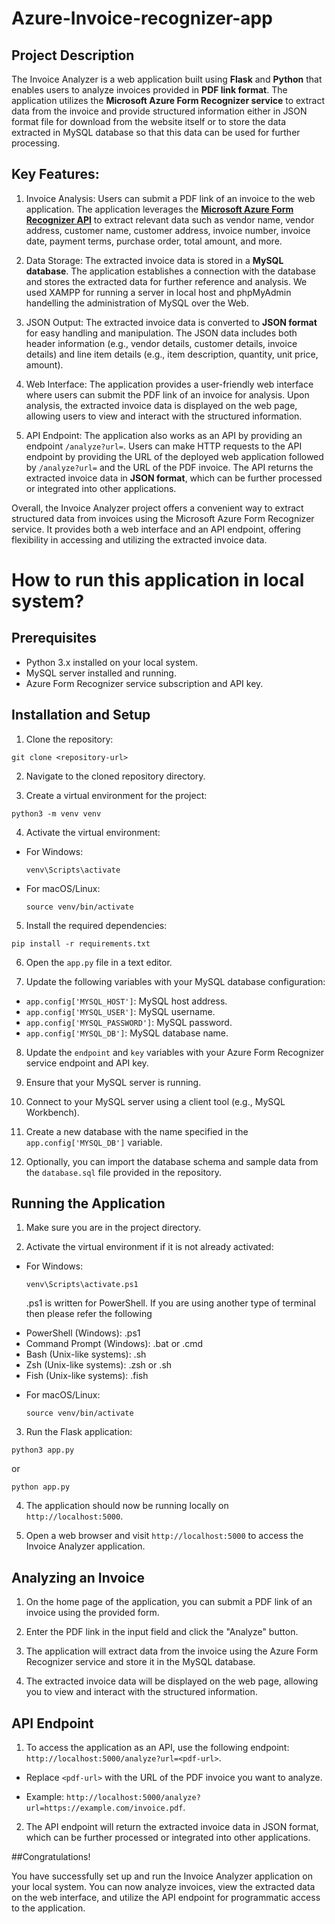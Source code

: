 # Azure-Invoice-recognizer-app

## Project Description
The Invoice Analyzer is a web application built using **Flask** and **Python** that enables users to analyze invoices provided in **PDF link format**. The application utilizes the **Microsoft Azure Form Recognizer service** to extract data from the invoice and provide structured information either in JSON format file for download from the website itself or to store the data extracted in MySQL database so that this data can be used for further processing.

## Key Features:

1. Invoice Analysis: Users can submit a PDF link of an invoice to the web application. The application leverages the [**Microsoft Azure Form Recognizer API**](https://learn.microsoft.com/en-us/azure/applied-ai-services/form-recognizer/quickstarts/get-started-sdks-rest-api?view=form-recog-3.0.0&preserve-view=true&pivots=programming-language-java) to extract relevant data such as vendor name, vendor address, customer name, customer address, invoice number, invoice date, payment terms, purchase order, total amount, and more.

2. Data Storage: The extracted invoice data is stored in a **MySQL database**. The application establishes a connection with the database and stores the extracted data for further reference and analysis. We used XAMPP for running a server in local host and phpMyAdmin handelling the administration of MySQL over the Web.

3. JSON Output: The extracted invoice data is converted to **JSON format** for easy handling and manipulation. The JSON data includes both header information (e.g., vendor details, customer details, invoice details) and line item details (e.g., item description, quantity, unit price, amount).

4. Web Interface: The application provides a user-friendly web interface where users can submit the PDF link of an invoice for analysis. Upon analysis, the extracted invoice data is displayed on the web page, allowing users to view and interact with the structured information.

5. API Endpoint: The application also works as an API by providing an endpoint `/analyze?url=`. Users can make HTTP requests to the API endpoint by providing the URL of the deployed web application followed by `/analyze?url=` and the URL of the PDF invoice. The API returns the extracted invoice data in **JSON format**, which can be further processed or integrated into other applications.

Overall, the Invoice Analyzer project offers a convenient way to extract structured data from invoices using the Microsoft Azure Form Recognizer service. It provides both a web interface and an API endpoint, offering flexibility in accessing and utilizing the extracted invoice data.

# How to run this application in local system?

## Prerequisites

- Python 3.x installed on your local system.
- MySQL server installed and running.
- Azure Form Recognizer service subscription and API key.

## Installation and Setup

1. Clone the repository:
```
git clone <repository-url>
```

2. Navigate to the cloned repository directory.

3. Create a virtual environment for the project:

```
python3 -m venv venv
```

4. Activate the virtual environment:

- For Windows:

  ```
  venv\Scripts\activate
  ```

- For macOS/Linux:

  ```
  source venv/bin/activate
  ```

5. Install the required dependencies:

```
pip install -r requirements.txt
```

6. Open the `app.py` file in a text editor.

7. Update the following variables with your MySQL database configuration:

- `app.config['MYSQL_HOST']`: MySQL host address.
- `app.config['MYSQL_USER']`: MySQL username.
- `app.config['MYSQL_PASSWORD']`: MySQL password.
- `app.config['MYSQL_DB']`: MySQL database name.

8. Update the `endpoint` and `key` variables with your Azure Form Recognizer service endpoint and API key.

9. Ensure that your MySQL server is running.

10. Connect to your MySQL server using a client tool (e.g., MySQL Workbench).

11. Create a new database with the name specified in the `app.config['MYSQL_DB']` variable.

12. Optionally, you can import the database schema and sample data from the `database.sql` file provided in the repository.

## Running the Application

1. Make sure you are in the project directory.

2. Activate the virtual environment if it is not already activated:

- For Windows:

  ```
  venv\Scripts\activate.ps1
  ```
  .ps1 is written for PowerShell. If you are using another type of terminal then please refer the following

* PowerShell (Windows): .ps1
* Command Prompt (Windows): .bat or .cmd
* Bash (Unix-like systems): .sh
* Zsh (Unix-like systems): .zsh or .sh
* Fish (Unix-like systems): .fish

- For macOS/Linux:

  ```
  source venv/bin/activate
  ```

3. Run the Flask application:

```
python3 app.py
```
or
```
python app.py
```

4. The application should now be running locally on `http://localhost:5000`.

5. Open a web browser and visit `http://localhost:5000` to access the Invoice Analyzer application.

## Analyzing an Invoice

1. On the home page of the application, you can submit a PDF link of an invoice using the provided form.

2. Enter the PDF link in the input field and click the "Analyze" button.

3. The application will extract data from the invoice using the Azure Form Recognizer service and store it in the MySQL database.

4. The extracted invoice data will be displayed on the web page, allowing you to view and interact with the structured information.

## API Endpoint

1. To access the application as an API, use the following endpoint: `http://localhost:5000/analyze?url=<pdf-url>`.

- Replace `<pdf-url>` with the URL of the PDF invoice you want to analyze.

- Example: `http://localhost:5000/analyze?url=https://example.com/invoice.pdf`.

2. The API endpoint will return the extracted invoice data in JSON format, which can be further processed or integrated into other applications.

##Congratulations! 

You have successfully set up and run the Invoice Analyzer application on your local system. You can now analyze invoices, view the extracted data on the web interface, and utilize the API endpoint for programmatic access to the application.
